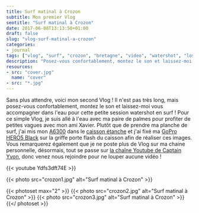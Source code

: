 ```yaml
---
title: Surf matinal à Crozon
subtitle: Mon premier Vlog
seotitle: "Surf matinal à Crozon"
date: 2017-06-08T13:13:50+01:00
draft: false
slug: "vlog-surf-matinal-a-crozon"
categories:
- journal
tags: ["vlog", "surf", "crozon", "bretagne", "video", "watershot", "lostmarch",]
description: "Posez-vous confortablement, montez le son et laissez-moi vous accompagner dans l'eau pour cette petite session watershot en surf ! Pour ce simple Vlog, je suis allé à l'eau avec ma paire de palmes pour profiter de petites vagues avec mon ami Xavier"
resources:
- src: "cover.jpg"
  name: "cover"
- src: "*.jpg"
---
```


Sans plus attendre, voici mon second Vlog ! Il n'est pas très long, mais posez-vous confortablement, montez le son et laissez-moi vous accompagner dans l'eau pour cette petite session watershot en surf ! Pour ce simple Vlog, je suis allé à l'eau avec ma paire de palmes pour profiter de petites vagues avec mon ami Xavier. Plutôt que de prendre ma planche de surf, j'ai mis mon [A6300](http://amzn.to/2s3V2Je) dans le [caisson étanche](http://amzn.to/2rUNtnf) et j'ai fixé ma [GoPro HERO5 Black](http://amzn.to/2rUMl2N) sur la griffe porte flash du caisson afin de réaliser ces images. Vous remarquerez également que je ne poste plus de Vlog sur ma chaine personnelle, désormais, tout se passe sur [la chaîne Youtube de Captain Yvon](https://www.youtube.com/channel/UCXo2HuFVZ_wnXlbtXJVc9cQ), donc venez nous rejoindre pour ne louper aucune vidéo !

{{< youtube Ydfs3dft74E >}}

{{< photo src="crozon1.jpg" alt="Surf matinal à Crozon" >}}

{{< photoset max="2" >}}
  {{< photo src="crozon2.jpg" alt="Surf matinal à Crozon" >}}
  {{< photo src="crozon3.jpg" alt="Surf matinal à Crozon" >}}
{{</ photoset >}}
